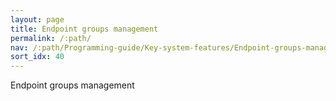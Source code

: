 ```yaml
---
layout: page
title: Endpoint groups management
permalink: /:path/
nav: /:path/Programming-guide/Key-system-features/Endpoint-groups-management
sort_idx: 40
---
```



Endpoint groups management